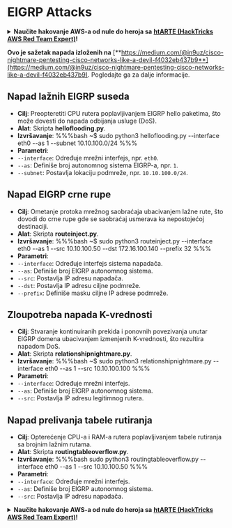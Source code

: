 # EIGRP Attacks

<details>

<summary><strong>Naučite hakovanje AWS-a od nule do heroja sa</strong> <a href="https://training.hacktricks.xyz/courses/arte"><strong>htARTE (HackTricks AWS Red Team Expert)</strong></a><strong>!</strong></summary>

Drugi načini podrške HackTricks-u:

* Ako želite da vidite **vašu kompaniju reklamiranu na HackTricks-u** ili **preuzmete HackTricks u PDF formatu** proverite [**SUBSCRIPTION PLANS**](https://github.com/sponsors/carlospolop)!
* Nabavite [**zvanični PEASS & HackTricks swag**](https://peass.creator-spring.com)
* Otkrijte [**The PEASS Family**](https://opensea.io/collection/the-peass-family), našu kolekciju ekskluzivnih [**NFT-ova**](https://opensea.io/collection/the-peass-family)
* **Pridružite se** 💬 [**Discord grupi**](https://discord.gg/hRep4RUj7f) ili [**telegram grupi**](https://t.me/peass) ili nas **pratite** na **Twitter-u** 🐦 [**@hacktricks\_live**](https://twitter.com/hacktricks\_live)**.**
* **Podelite svoje hakovanje trikove slanjem PR-ova na** [**HackTricks**](https://github.com/carlospolop/hacktricks) i [**HackTricks Cloud**](https://github.com/carlospolop/hacktricks-cloud) github repozitorijume.

</details>

**Ovo je sažetak napada izloženih na** [**https://medium.com/@in9uz/cisco-nightmare-pentesting-cisco-networks-like-a-devil-f4032eb437b9**](https://medium.com/@in9uz/cisco-nightmare-pentesting-cisco-networks-like-a-devil-f4032eb437b9). Pogledajte ga za dalje informacije.

## **Napad lažnih EIGRP suseda**

* **Cilj**: Preopteretiti CPU rutera poplavljivanjem EIGRP hello paketima, što može dovesti do napada odbijanja usluge (DoS).
* **Alat**: Skripta **helloflooding.py**.
* **Izvršavanje**: %%%bash \~$ sudo python3 helloflooding.py --interface eth0 --as 1 --subnet 10.10.100.0/24 %%%
* **Parametri**:
* `--interface`: Određuje mrežni interfejs, npr. `eth0`.
* `--as`: Definiše broj autonomnog sistema EIGRP-a, npr. `1`.
* `--subnet`: Postavlja lokaciju podmreže, npr. `10.10.100.0/24`.

## **Napad EIGRP crne rupe**

* **Cilj**: Ometanje protoka mrežnog saobraćaja ubacivanjem lažne rute, što dovodi do crne rupe gde se saobraćaj usmerava ka nepostojećoj destinaciji.
* **Alat**: Skripta **routeinject.py**.
* **Izvršavanje**: %%%bash \~$ sudo python3 routeinject.py --interface eth0 --as 1 --src 10.10.100.50 --dst 172.16.100.140 --prefix 32 %%%
* **Parametri**:
* `--interface`: Određuje interfejs sistema napadača.
* `--as`: Definiše broj EIGRP autonomnog sistema.
* `--src`: Postavlja IP adresu napadača.
* `--dst`: Postavlja IP adresu ciljne podmreže.
* `--prefix`: Definiše masku ciljne IP adrese podmreže.

## **Zloupotreba napada K-vrednosti**

* **Cilj**: Stvaranje kontinuiranih prekida i ponovnih povezivanja unutar EIGRP domena ubacivanjem izmenjenih K-vrednosti, što rezultira napadom DoS.
* **Alat**: Skripta **relationshipnightmare.py**.
* **Izvršavanje**: %%%bash \~$ sudo python3 relationshipnightmare.py --interface eth0 --as 1 --src 10.10.100.100 %%%
* **Parametri**:
* `--interface`: Određuje mrežni interfejs.
* `--as`: Definiše broj EIGRP autonomnog sistema.
* `--src`: Postavlja IP adresu legitimnog rutera.

## **Napad prelivanja tabele rutiranja**

* **Cilj**: Opterećenje CPU-a i RAM-a rutera poplavljivanjem tabele rutiranja sa brojnim lažnim rutama.
* **Alat**: Skripta **routingtableoverflow.py**.
* **Izvršavanje**: %%%bash sudo python3 routingtableoverflow.py --interface eth0 --as 1 --src 10.10.100.50 %%%
* **Parametri**:
* `--interface`: Određuje mrežni interfejs.
* `--as`: Definiše broj EIGRP autonomnog sistema.
* `--src`: Postavlja IP adresu napadača.

<details>

<summary><strong>Naučite hakovanje AWS-a od nule do heroja sa</strong> <a href="https://training.hacktricks.xyz/courses/arte"><strong>htARTE (HackTricks AWS Red Team Expert)</strong></a><strong>!</strong></summary>

Drugi načini podrške HackTricks-u:

* Ako želite da vidite **vašu kompaniju reklamiranu na HackTricks-u** ili **preuzmete HackTricks u PDF formatu** proverite [**SUBSCRIPTION PLANS**](https://github.com/sponsors/carlospolop)!
* Nabavite [**zvanični PEASS & HackTricks swag**](https://peass.creator-spring.com)
* Otkrijte [**The PEASS Family**](https://opensea.io/collection/the-peass-family), našu kolekciju ekskluzivnih [**NFT-ova**](https://opensea.io/collection/the-peass-family)
* **Pridružite se** 💬 [**Discord grupi**](https://discord.gg/hRep4RUj7f) ili [**telegram grupi**](https://t.me/peass) ili nas **pratite** na **Twitter-u** 🐦 [**@hacktricks\_live**](https://twitter.com/hacktricks\_live)**.**
* **Podelite svoje hakovanje trikove slanjem PR-ova na** [**HackTricks**](https://github.com/carlospolop/hacktricks) i [**HackTricks Cloud**](https://github.com/carlospolop/hacktricks-cloud) github repozitorijume.

</details>
